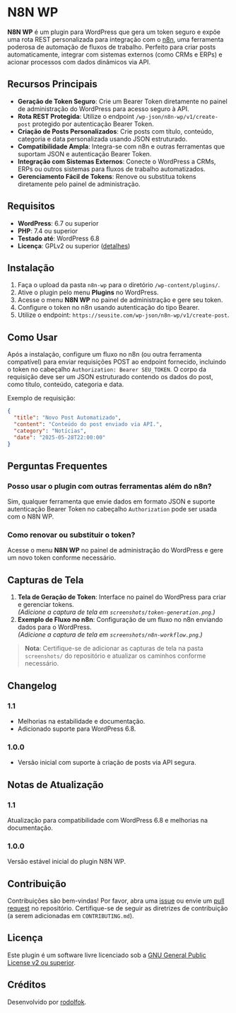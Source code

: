 # N8N WP

**N8N WP** é um plugin para WordPress que gera um token seguro e expõe uma rota REST personalizada para integração com o [n8n](https://n8n.io), uma ferramenta poderosa de automação de fluxos de trabalho. Perfeito para criar posts automaticamente, integrar com sistemas externos (como CRMs e ERPs) e acionar processos com dados dinâmicos via API.

## Recursos Principais

- **Geração de Token Seguro**: Crie um Bearer Token diretamente no painel de administração do WordPress para acesso seguro à API.
- **Rota REST Protegida**: Utilize o endpoint `/wp-json/n8n-wp/v1/create-post` protegido por autenticação Bearer Token.
- **Criação de Posts Personalizados**: Crie posts com título, conteúdo, categoria e data personalizada usando JSON estruturado.
- **Compatibilidade Ampla**: Integra-se com n8n e outras ferramentas que suportam JSON e autenticação Bearer Token.
- **Integração com Sistemas Externos**: Conecte o WordPress a CRMs, ERPs ou outros sistemas para fluxos de trabalho automatizados.
- **Gerenciamento Fácil de Tokens**: Renove ou substitua tokens diretamente pelo painel de administração.

## Requisitos

- **WordPress**: 6.7 ou superior
- **PHP**: 7.4 ou superior
- **Testado até**: WordPress 6.8
- **Licença**: GPLv2 ou superior ([detalhes](https://www.gnu.org/licenses/gpl-2.0.html))

## Instalação

1. Faça o upload da pasta `n8n-wp` para o diretório `/wp-content/plugins/`.
2. Ative o plugin pelo menu **Plugins** no WordPress.
3. Acesse o menu **N8N WP** no painel de administração e gere seu token.
4. Configure o token no n8n usando autenticação do tipo Bearer.
5. Utilize o endpoint: `https://seusite.com/wp-json/n8n-wp/v1/create-post`.

## Como Usar

Após a instalação, configure um fluxo no n8n (ou outra ferramenta compatível) para enviar requisições POST ao endpoint fornecido, incluindo o token no cabeçalho `Authorization: Bearer SEU_TOKEN`. O corpo da requisição deve ser um JSON estruturado contendo os dados do post, como título, conteúdo, categoria e data.

Exemplo de requisição:
```json
{
  "title": "Novo Post Automatizado",
  "content": "Conteúdo do post enviado via API.",
  "category": "Notícias",
  "date": "2025-05-28T22:00:00"
}
```

## Perguntas Frequentes

### Posso usar o plugin com outras ferramentas além do n8n?
Sim, qualquer ferramenta que envie dados em formato JSON e suporte autenticação Bearer Token no cabeçalho `Authorization` pode ser usada com o N8N WP.

### Como renovar ou substituir o token?
Acesse o menu **N8N WP** no painel de administração do WordPress e gere um novo token conforme necessário.

## Capturas de Tela

1. **Tela de Geração de Token**: Interface no painel do WordPress para criar e gerenciar tokens.  
   *(Adicione a captura de tela em `screenshots/token-generation.png`.)*
2. **Exemplo de Fluxo no n8n**: Configuração de um fluxo no n8n enviando dados para o WordPress.  
   *(Adicione a captura de tela em `screenshots/n8n-workflow.png`.)*

> **Nota**: Certifique-se de adicionar as capturas de tela na pasta `screenshots/` do repositório e atualizar os caminhos conforme necessário.

## Changelog

### 1.1
- Melhorias na estabilidade e documentação.
- Adicionado suporte para WordPress 6.8.

### 1.0.0
- Versão inicial com suporte à criação de posts via API segura.

## Notas de Atualização

### 1.1
Atualização para compatibilidade com WordPress 6.8 e melhorias na documentação.

### 1.0.0
Versão estável inicial do plugin N8N WP.

## Contribuição

Contribuições são bem-vindas! Por favor, abra uma [issue](https://github.com/rodolfok/n8n-wp/issues) ou envie um [pull request](https://github.com/rodolfok/n8n-wp/pulls) no repositório. Certifique-se de seguir as diretrizes de contribuição (a serem adicionadas em `CONTRIBUTING.md`).

## Licença

Este plugin é um software livre licenciado sob a [GNU General Public License v2 ou superior](https://www.gnu.org/licenses/gpl-2.0.html).

## Créditos

Desenvolvido por [rodolfok](https://github.com/rodolfok).